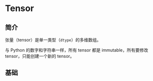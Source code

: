 # Tensor

## 简介

张量（tensor）是单一类型（`dtype`）的多维数组。

与 Python 的数字和字符串一样，所有 tensor 都是 immutable，所有要修改 tensor，只能创建一个新的 tensor。

## 基础


